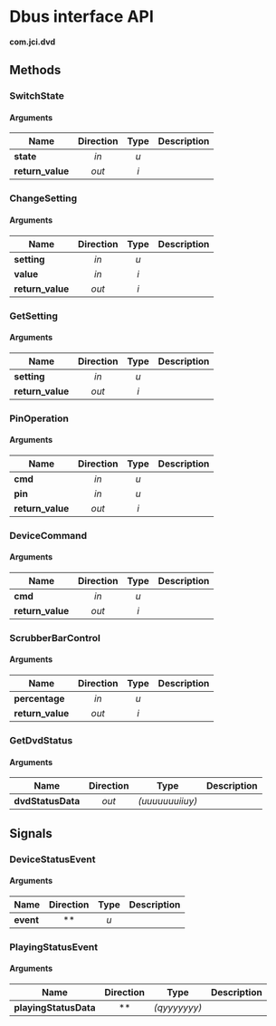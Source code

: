 
# Dbus interface API

**com.jci.dvd**


## Methods

### SwitchState



#### Arguments

| Name | Direction | Type | Description |
| --- | :---: | :---: | --- |
| **state** | *in* | *u* |  |
| **return\_value** | *out* | *i* |  |


### ChangeSetting



#### Arguments

| Name | Direction | Type | Description |
| --- | :---: | :---: | --- |
| **setting** | *in* | *u* |  |
| **value** | *in* | *i* |  |
| **return\_value** | *out* | *i* |  |


### GetSetting



#### Arguments

| Name | Direction | Type | Description |
| --- | :---: | :---: | --- |
| **setting** | *in* | *u* |  |
| **return\_value** | *out* | *i* |  |


### PinOperation



#### Arguments

| Name | Direction | Type | Description |
| --- | :---: | :---: | --- |
| **cmd** | *in* | *u* |  |
| **pin** | *in* | *u* |  |
| **return\_value** | *out* | *i* |  |


### DeviceCommand



#### Arguments

| Name | Direction | Type | Description |
| --- | :---: | :---: | --- |
| **cmd** | *in* | *u* |  |
| **return\_value** | *out* | *i* |  |


### ScrubberBarControl



#### Arguments

| Name | Direction | Type | Description |
| --- | :---: | :---: | --- |
| **percentage** | *in* | *u* |  |
| **return\_value** | *out* | *i* |  |


### GetDvdStatus



#### Arguments

| Name | Direction | Type | Description |
| --- | :---: | :---: | --- |
| **dvdStatusData** | *out* | *(uuuuuuuiiuy)* |  |



## Signals

### DeviceStatusEvent



#### Arguments

| Name | Direction | Type | Description |
| --- | :---: | :---: | --- |
| **event** | ** | *u* |  |


### PlayingStatusEvent



#### Arguments

| Name | Direction | Type | Description |
| --- | :---: | :---: | --- |
| **playingStatusData** | ** | *(qyyyyyyy)* |  |

